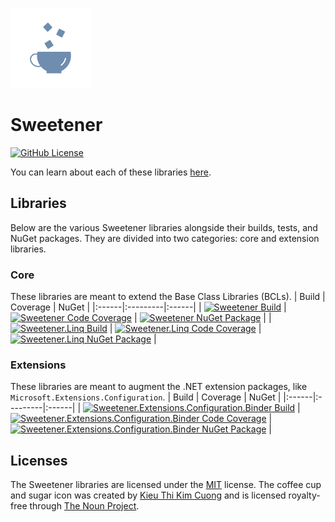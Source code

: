 [![Sweetener Alt Icon](src/Resources/Sweetener-Alt.png)](https://thenounproject.com/kieukimcuong/)

# Sweetener
[![GitHub License](https://img.shields.io/github/license/wsugarman/Sweetener?label=License)](https://github.com/wsugarman/Sweetener/blob/main/LICENSE)

You can learn about each of these libraries [here](https://wsugarman.github.io/Sweetener).

## Libraries
Below are the various Sweetener libraries alongside their builds, tests, and NuGet packages. They are divided into
two categories: core and extension libraries.

### Core
These libraries are meant to extend the Base Class Libraries (BCLs).
| Build | Coverage | NuGet |
|:------|:---------|:------|
| [![Sweetener Build](https://github.com/wsugarman/Sweetener/actions/workflows/sweetener-ci.yml/badge.svg)](https://github.com/wsugarman/Sweetener/actions/workflows/sweetener-ci.yml) | [![Sweetener Code Coverage](https://codecov.io/gh/wsugarman/Sweetener/branch/main/graph/badge.svg?flag=Sweetener)](https://codecov.io/gh/wsugarman/Sweetener) | [![Sweetener NuGet Package](https://img.shields.io/nuget/vpre/Sweetener?label=NuGet&logo=NuGet)](https://www.nuget.org/packages/Sweetener/) |
| [![Sweetener.Linq Build](https://github.com/wsugarman/Sweetener/actions/workflows/sweetener.linq-ci.yml/badge.svg)](https://github.com/wsugarman/Sweetener/actions/workflows/sweetener.linq-ci.yml) | [![Sweetener.Linq Code Coverage](https://codecov.io/gh/wsugarman/Sweetener/branch/main/graph/badge.svg?flag=Sweetener.Linq)](https://codecov.io/gh/wsugarman/Sweetener) | [![Sweetener.Linq NuGet Package](https://img.shields.io/nuget/vpre/Sweetener.Linq?label=NuGet&logo=NuGet)](https://www.nuget.org/packages/Sweetener.Linq/) |


### Extensions
These libraries are meant to augment the .NET extension packages, like `Microsoft.Extensions.Configuration`.
| Build | Coverage | NuGet |
|:------|:---------|:------|
| [![Sweetener.Extensions.Configuration.Binder Build](https://github.com/wsugarman/Sweetener/actions/workflows/sweetener.extensions.configuration.binder-ci.yml/badge.svg)](https://github.com/wsugarman/Sweetener/actions/workflows/sweetener.extensions.configuration.binder-ci.yml) | [![Sweetener.Extensions.Configuration.Binder Code Coverage](https://codecov.io/gh/wsugarman/Sweetener/branch/main/graph/badge.svg?flag=Configuration.Binder)](https://codecov.io/gh/wsugarman/Sweetener) | [![Sweetener.Extensions.Configuration.Binder NuGet Package](https://img.shields.io/nuget/vpre/Sweetener.Extensions.Configuration.Binder?label=NuGet&logo=NuGet)](https://www.nuget.org/packages/Sweetener.Extensions.Configuration.Binder/) |

## Licenses
The Sweetener libraries are licensed under the [MIT](https://github.com/wsugarman/Sweetener/blob/main/LICENSE)
license. The coffee cup and sugar icon was created by [Kieu Thi Kim Cuong](https://thenounproject.com/kieukimcuong/)
and is licensed royalty-free through [The Noun Project](https://thenounproject.com/).
